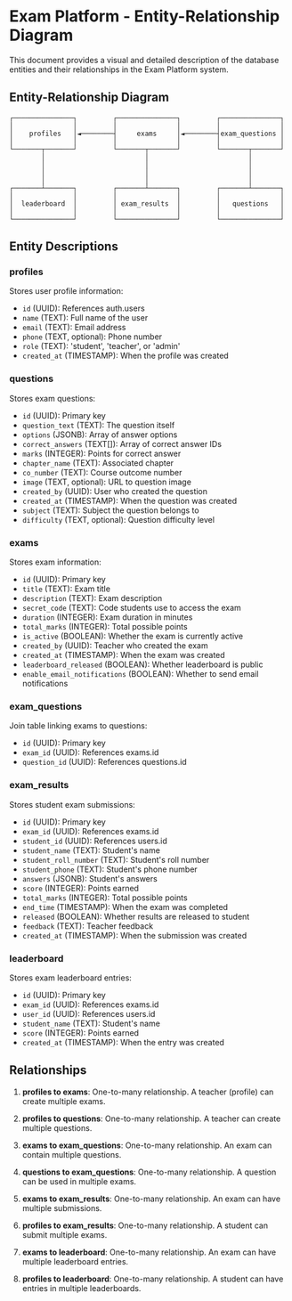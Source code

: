 
# Exam Platform - Entity-Relationship Diagram

This document provides a visual and detailed description of the database entities and their relationships in the Exam Platform system.

## Entity-Relationship Diagram

```
┌───────────────┐         ┌───────────────┐         ┌───────────────┐
│               │         │               │         │               │
│    profiles   │◄────────┤     exams     │◄────────┤exam_questions │
│               │         │               │         │               │
└───────┬───────┘         └───────┬───────┘         └───────┬───────┘
        │                         │                         │
        │                         │                         │
        │                         │                         │
        │                         │                         │
┌───────┴───────┐         ┌───────┴───────┐         ┌───────┴───────┐
│               │         │               │         │               │
│  leaderboard  │         │ exam_results  │         │   questions   │
│               │         │               │         │               │
└───────────────┘         └───────────────┘         └───────────────┘
```

## Entity Descriptions

### profiles
Stores user profile information:
- `id` (UUID): References auth.users
- `name` (TEXT): Full name of the user
- `email` (TEXT): Email address
- `phone` (TEXT, optional): Phone number
- `role` (TEXT): 'student', 'teacher', or 'admin'
- `created_at` (TIMESTAMP): When the profile was created

### questions
Stores exam questions:
- `id` (UUID): Primary key
- `question_text` (TEXT): The question itself
- `options` (JSONB): Array of answer options
- `correct_answers` (TEXT[]): Array of correct answer IDs
- `marks` (INTEGER): Points for correct answer
- `chapter_name` (TEXT): Associated chapter
- `co_number` (TEXT): Course outcome number
- `image` (TEXT, optional): URL to question image
- `created_by` (UUID): User who created the question
- `created_at` (TIMESTAMP): When the question was created
- `subject` (TEXT): Subject the question belongs to
- `difficulty` (TEXT, optional): Question difficulty level

### exams
Stores exam information:
- `id` (UUID): Primary key
- `title` (TEXT): Exam title
- `description` (TEXT): Exam description
- `secret_code` (TEXT): Code students use to access the exam
- `duration` (INTEGER): Exam duration in minutes
- `total_marks` (INTEGER): Total possible points
- `is_active` (BOOLEAN): Whether the exam is currently active
- `created_by` (UUID): Teacher who created the exam
- `created_at` (TIMESTAMP): When the exam was created
- `leaderboard_released` (BOOLEAN): Whether leaderboard is public
- `enable_email_notifications` (BOOLEAN): Whether to send email notifications

### exam_questions
Join table linking exams to questions:
- `id` (UUID): Primary key
- `exam_id` (UUID): References exams.id
- `question_id` (UUID): References questions.id

### exam_results
Stores student exam submissions:
- `id` (UUID): Primary key
- `exam_id` (UUID): References exams.id
- `student_id` (UUID): References users.id
- `student_name` (TEXT): Student's name
- `student_roll_number` (TEXT): Student's roll number
- `student_phone` (TEXT): Student's phone number
- `answers` (JSONB): Student's answers
- `score` (INTEGER): Points earned
- `total_marks` (INTEGER): Total possible points
- `end_time` (TIMESTAMP): When the exam was completed
- `released` (BOOLEAN): Whether results are released to student
- `feedback` (TEXT): Teacher feedback
- `created_at` (TIMESTAMP): When the submission was created

### leaderboard
Stores exam leaderboard entries:
- `id` (UUID): Primary key
- `exam_id` (UUID): References exams.id
- `user_id` (UUID): References users.id
- `student_name` (TEXT): Student's name
- `score` (INTEGER): Points earned
- `created_at` (TIMESTAMP): When the entry was created

## Relationships

1. **profiles to exams**: One-to-many relationship. A teacher (profile) can create multiple exams.

2. **profiles to questions**: One-to-many relationship. A teacher can create multiple questions.

3. **exams to exam_questions**: One-to-many relationship. An exam can contain multiple questions.

4. **questions to exam_questions**: One-to-many relationship. A question can be used in multiple exams.

5. **exams to exam_results**: One-to-many relationship. An exam can have multiple submissions.

6. **profiles to exam_results**: One-to-many relationship. A student can submit multiple exams.

7. **exams to leaderboard**: One-to-many relationship. An exam can have multiple leaderboard entries.

8. **profiles to leaderboard**: One-to-many relationship. A student can have entries in multiple leaderboards.
